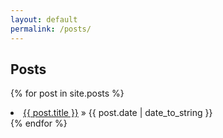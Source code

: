 ```yaml
---
layout: default
permalink: /posts/
---
```


## Posts

{% for post in site.posts %}

<li><span><a href="{{ post.url }}" class="accent">{{ post.title }}</a>  &raquo; {{ post.date | date_to_string }}</span></li>
{% endfor %}
